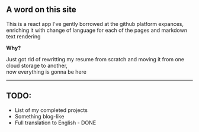 ## A word on this site

This is a react app I've gently borrowed at the github platform expances, \
enriching it with change of language for each of the pages and markdown text rendering

**Why?**

Just got rid of rewritting my resume from scratch and moving 
it from one cloud storage to another, \
now everything is gonna be here


---
## TODO:
- List of my completed projects 
- Something blog-like
- Full translation to English - DONE